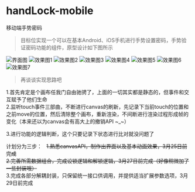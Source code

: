 # handLock-mobile
移动端手势密码

> 目标位实现一个可以在基本Android、iOS手机进行手势设置密码，手势验证密码功能的组件，原型设计如下图所示  


![](https://p1.ssl.qhimg.com/t01d73f4b567014b497.png "界面图")
![](https://p5.ssl.qhimg.com/t01ad2dbd1fa3195d55.png "效果图1")
![](https://p3.ssl.qhimg.com/t01e3ccb14544b73cc3.png "效果图2")
![](https://p4.ssl.qhimg.com/t01e29ee99bbe73b256.png "效果图3")
![](https://p4.ssl.qhimg.com/t01698b3be9b0d473e7.png "效果图4")
![](https://p3.ssl.qhimg.com/t01dc54ccf4133d2b06.png "效果图5")
![](https://p1.ssl.qhimg.com/t01410791e9c637add0.png "效果图6")
![](https://p0.ssl.qhimg.com/t019bf08a6f82f1d289.png "效果图7")  
> 再谈谈实现思路吧 


1.首先肯定是个画布任我门自由驰骋了，上面的一切其实都是静态的，但事件和交互赋予了他们生命  
2.监听touch事件三部曲，不断进行canvas的刷新，先记录下当前touch的位置和之前move的位置，然后清除整个画布，重新渲染，不间断进行渲染过程形成帧的变化（本来还以为canvas会有高大上的撤销API ~_~）  

3.进行功能的逻辑判断，这个只要记录下状态进行比对就没问题了

计划分为三步：  
~~1.熟悉canvasAPI，制作出界面以及基本动画效果，3月25日前完成~~  
~~2.完善所需数据组合，完成设锁逻辑和解锁逻辑，3月27日前完成（好像稍微加了一些封装哦）~~  
3.完成各部分解耦封装，只保留统一接口供调用，并提供适当扩展参数选项，3月29日前完成  
